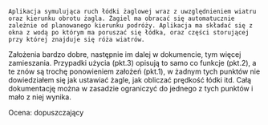 ```Aplikacja symulująca ruch łódki żaglowej wraz z uwzględnieniem wiatru oraz kierunku obrotu żagla. Żagiel ma obracać się automatucznie zależnie od planowanego kierunku podróży. Aplikacja ma składać się z okna z wodą po którym ma poruszać się łódka, oraz części storującej przy której znajduje się róża wiatrów.```

Założenia bardzo dobre, następnie im dalej w dokumencie, tym więcej zamieszania.
Przypadki użycia (pkt.3) opisują to samo co funkcje (pkt.2), a te znów są trochę ponowieniem założeń (pkt.1),
w żadnym  tych punktów nie dowiedziałem się jak ustawiać żagle, jak obliczać prędkość łódki itd.
Całą dokumentację można w zasadzie ograniczyć do jednego z tych punktów i mało z niej wynika.

Ocena: dopuszczający
